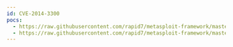 ```yaml
---
id: CVE-2014-3300
pocs:
  - https://raw.githubusercontent.com/rapid7/metasploit-framework/master/modules/auxiliary/voip/cisco_cucdm_call_forward.rb
  - https://raw.githubusercontent.com/rapid7/metasploit-framework/master/modules/auxiliary/voip/cisco_cucdm_speed_dials.rb
---
```

